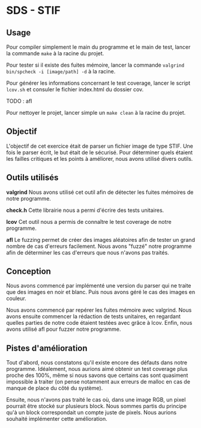# SDS - STIF

## Usage

Pour compiler simplement le main du programme et le main de test, lancer la commande `make` à la racine du projet.

Pour tester si il existe des fuites mémoire, lancer la commande `valgrind bin/spcheck -i [image/path] -d` à la racine.

Pour générer les informations concernant le test coverage, lancer le script `lcov.sh` et consuler le fichier index.html du dossier cov.

TODO : afl

Pour nettoyer le projet, lancer simple un `make clean` à la racine du projet.

## Objectif

L'objectif de cet exercice était de parser un fichier image de type STIF. Une fois le parser écrit, le but était de le sécurisé. Pour déterminer quels étaient les failles critiques et les points à améliorer, nous avons utilisé divers outils.

## Outils utilisés

**valgrind** Nous avons utilisé cet outil afin de détecter les fuites mémoires de notre programme.

**check.h** Cette librairie nous a permi d'écrire des tests unitaires.

**lcov** Cet outil nous a permis de connaître le test coverage de notre programme.

**afl** Le fuzzing permet de créer des images aléatoires afin de tester un grand nombre de cas d'erreurs facilement. Nous avons "fuzzé" notre programme afin de déterminer les cas d'erreurs que nous n'avons pas traités.

## Conception

Nous avons commencé par implémenté une version du parser qui ne traite que des images en noir et blanc. Puis nous avons géré le cas des images en couleur.

Nous avons commencé par repérer les fuites mémoire avec valgrind. Nous avons ensuite commencer la rédaction de tests unitaires, en regardant quelles parties de notre code étaient testées avec grâce à lcov. Enfin, nous avons utilisé afl pour fuzzer notre programme.

## Pistes d'amélioration

Tout d'abord, nous constatons qu'il existe encore des défauts dans notre programme. Idéalement, nous aurions aimé obtenir un test coverage plus proche des 100%, même si nous savons que certains cas sont quasiment impossible à traiter (on pense notamment aux erreurs de malloc en cas de manque de place du côté du système).

Ensuite, nous n'avons pas traité le cas où, dans une image RGB, un pixel pourrait être stocké sur plusieurs block. Nous sommes partis du principe qu'à un block correspondait un compte juste de pixels. Nous aurions souhaité implémenter cette amélioration.


